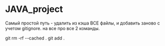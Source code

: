 # JAVA_project
Самый простой путь - удалить из кэша ВСЕ файлы, и добавить заново с учетом gitignore. на все про все 2 команды.

git rm -rf --cached .
git add .
